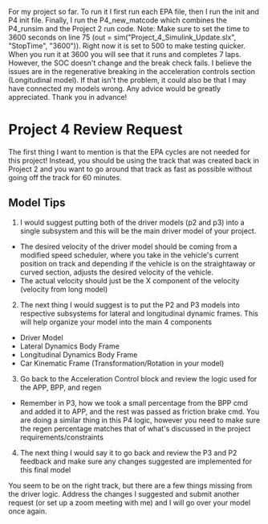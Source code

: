 For my project so far. To run it I first run each EPA file, then I run the init and P4 init file. Finally, I run the P4_new_matcode which combines the P4_runsim and the Project 2 run code. Note: Make sure to set the time to 3600 seconds on line 75 (out = sim("Project_4_Simulink_Update.slx", "StopTime", "3600")).
Right now it is set to 500 to make testing quicker.
When you run it at 3600 you will see that it runs and completes 7 laps. However, the SOC doesn't change and the break check fails.
I believe the issues are in the regenerative breaking in the acceleration controls section (Longitudinal model).
If that isn't the problem, it could also be that I may have connected my models wrong.
Any advice would be greatly appreciated. Thank you in advance!


# Project 4 Review Request

The first thing I want to mention is that the EPA cycles are not needed for this project! Instead, you should be using the track that was created back in Project 2 and you want 
to go around that track as fast as possible without going off the track for  60 minutes.

## Model Tips
1) I would suggest putting both of the driver models (p2 and p3) into a single subsystem and this will be the main driver model of your project.
- The desired velocity of the driver model should be coming from a modified speed scheduler, where you take in the vehicle's current position on track and depending if the vehicle is on the straightaway or curved section, adjusts the desired velocity of the vehicle.
- The actual velocity should just be the X component of the velocity (velocity from long model)

2) The next thing I would suggest is to put the P2 and P3 models into respective subsystems for lateral and longitudinal dynamic frames. This will help organize your model into the main 4 components
- Driver Model
- Lateral Dynamics Body Frame
- Longitudinal Dynamics Body Frame
- Car Kinematic Frame (Transformation/Rotation in your model)

3) Go back to the Acceleration Control block and review the logic used for the APP, BPP, and regen
- Remember in P3, how we took a small percentage from the BPP cmd and added it to APP, and the rest was passed as friction brake cmd. You are doing a similar thing in this P4 logic, however you need to make sure the regen percentage matches that of what's discussed in the project requirements/constraints

4) The next thing I would say it to go back and review the P3 and P2 feedback and make sure any changes suggested are implemented for this final model

You seem to be on the right track, but there are a few things missing from the driver logic. Address the changes I suggested and submit another request (or set up a zoom meeting with me) and I will go over your model once again.
